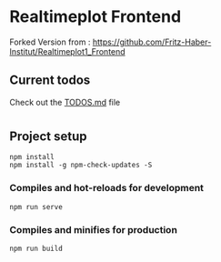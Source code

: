 # Realtimeplot Frontend

Forked Version from : https://github.com/Fritz-Haber-Institut/Realtimeplot1_Frontend

## Current todos

Check out the [TODOS.md](docs/TODOS.md) file

#
## Project setup
```
npm install 
npm install -g npm-check-updates -S
```

### Compiles and hot-reloads for development
```
npm run serve
```

### Compiles and minifies for production
```
npm run build
```